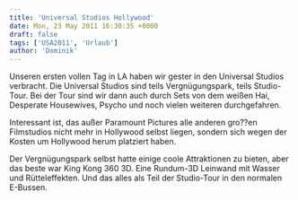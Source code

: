 ```yaml
---
title: 'Universal Studios Hollywood'
date: Mon, 23 May 2011 16:30:35 +0000
draft: false
tags: ['USA2011', 'Urlaub']
author: 'Dominik'
---
```


Unseren ersten vollen Tag in LA haben wir gester in den Universal Studios verbracht. Die Universal Studios sind teils Vergnügungspark, teils Studio-Tour. Bei der Tour sind wir dann auch durch Sets von dem weißen Hai, Desperate Housewives, Psycho und noch vielen weiteren durchgefahren.

Interessant ist, das außer Paramount Pictures alle anderen gro??en Filmstudios nicht mehr in Hollywood selbst liegen, sondern sich wegen der Kosten um Hollywood herum platziert haben.

Der Vergnügungspark selbst hatte einige coole Attraktionen zu bieten, aber das beste war King Kong 360 3D. Eine Rundum-3D Leinwand mit Wasser und Rütteleffekten. Und das alles als Teil der Studio-Tour in den normalen E-Bussen.